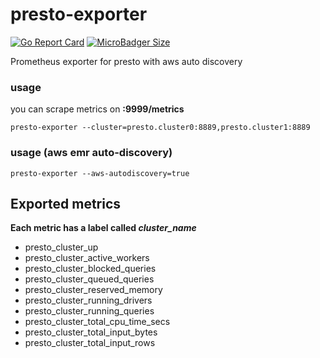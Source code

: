 # presto-exporter 
[![Go Report Card](https://goreportcard.com/badge/github.com/The-Data-Appeal-Company/presto-exporter)](https://goreportcard.com/report/github.com/The-Data-Appeal-Company/presto-exporter)
[![MicroBadger Size](https://img.shields.io/microbadger/image-size/The-Data-Appeal-Company/presto-exporter)](https://cloud.docker.com/u/garugaru/repository/docker/The-Data-Appeal-Company/presto-exporter)


Prometheus exporter for presto with aws auto discovery 

### usage

you can scrape metrics on **<exporter-host>:9999/metrics**

```
presto-exporter --cluster=presto.cluster0:8889,presto.cluster1:8889
```

### usage (aws emr auto-discovery)
```
presto-exporter --aws-autodiscovery=true
```

## Exported metrics 
**Each metric has a label called *cluster_name***

* presto_cluster_up 
* presto_cluster_active_workers
* presto_cluster_blocked_queries          
* presto_cluster_queued_queries           
* presto_cluster_reserved_memory           
* presto_cluster_running_drivers          
* presto_cluster_running_queries           
* presto_cluster_total_cpu_time_secs          
* presto_cluster_total_input_bytes          
* presto_cluster_total_input_rows           